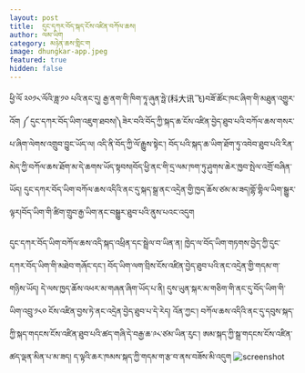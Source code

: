 ```yaml
---
layout: post
title:  དུང་དཀར་བོད་སྐད་ངོས་འཛིན་བཀོལ་ཆས།
author: ལམ་ཡིག
category: མཉེན་ཆས་གླིང་ག
image: dhungkar-app.jpeg
featured: true
hidden: false
---
```

ཕྱི་ལོ ༢༠༡༨་ལོའི་ཟླ་༡༠ པའི་ནང་དུ། རྒྱ་ནག་གི་ཁིག་ཏཱ་ཞུན་ཧྥེ་(科大讯飞)བཟོ་ཚོང་ཁང་ཞིག་གི་མཐུན་འགྱུར་འོག ༼ དུང་དཀར་བོད་ཡིག་འཇུག་ཐབས།༽ཟེར་བའི་བོད་ཀྱི་སྐད་ཆ་ངོས་འཛིན་བྱེད་ཐུབ་པའི་བཀོལ་ཆས་གསར་པ་ཞིག་ལེགས་འགྲུབ་བྱུང་ཡོད་ལ། འདི་ནི་བོད་ཀྱི་ལོ་རྒྱུས་སྟེང་། བོད་པའི་སྐད་ཆ་ཡིག་ཐོག་ཏུ་འབེབ་ཐུབ་པའི་རིན་མེད་ཀྱི་བཀོལ་ཆས་ཐོག་མ་དེ་ཆགས་ཡོད་སྟབས།བོད་ཕྱི་ནང་གི་དྲ་ལམ་ཁག་ཏུ་ཤུགས་ཆེར་ཁྱབ་སྤེལ་འགྲོ་བཞིན་ཡོད། དུང་དཀར་བོད་ཡིག་བཀོལ་ཆས་འདིའི་ནང་དུ་སྐད་སྒྲ་ནང་འདྲེན་གྱི་ཁྱད་ཆོས་ཙམ་མ་ཟད།གྷོ་གྷིལ་ཡིག་སྒྱུར་ལྟར།བོད་ཡིག་གི་ཚིག་གྲུབ་རྒྱ་ཡིག་ནང་བསྒྱུར་ཐུབ་པའི་ནུས་པའང་འདུག

དུང་དཀར་བོད་ཡིག་བཀོལ་ཆས་འདི་སྐད་འཕྲིན་དང་སྦྲེལ་བ་ཡིན་ན། ཁྱེད་ལ་བོད་ཡིག་གཏགས་བྱེད་ཀྱི་དུང་དཀར་བོད་ཡིག་གི་མཐེབ་གཞོང་དང་། བོད་ཡིག་ལག་བྲིས་ངོས་འཛིན་བྱེད་ཐུབ་པའི་ནང་འདྲེན་གྱི་གདམ་ག་གཉིས་ཡོད། དེ་ལས་ཁྱད་ཆོས་འཕར་མ་གཞན་ཞིག་ཡོད་པ་ནི། དུས་ཡུན་སྐར་མ་གཅིག་གི་ནང་དུ་བོད་ཡིག་གི་ཡིག་འབྲུ་༡༨༠ ངོས་འཛིན་བྱས་ཏེ་ནང་འདྲེན་བྱེད་ཐུབ་པ་དེ་རེད། འོན་ཀྱང་། བཀོལ་ཆས་འདིའི་ནང་དུ་དབུས་སྐད་ཀྱི་སྐད་གདངས་ངོས་འཛིན་ཐུབ་པའི་ཚད་གཞི་དེ་བརྒྱ་ཆ་༩༨་ཙམ་ཡིན་རུང་། ཨམ་སྐད་ཀྱི་སྒྲ་གདངས་ངོས་འཛིན་ཚད་ལྡན་མིན་པ་མ་ཟད། ད་ལྟའི་ཆར་ཁམས་སྐད་ཀྱི་གདམ་ག་རྩ་བ་ནས་བཟོས་མི་འདུག
![screenshot](http://lamyig.com/wp-content/uploads/2018/11/Untitled-1-768x641.jpg)


